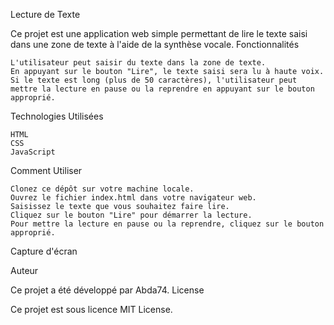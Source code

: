 Lecture de Texte

Ce projet est une application web simple permettant de lire le texte saisi dans une zone de texte à l'aide de la synthèse vocale.
Fonctionnalités

    L'utilisateur peut saisir du texte dans la zone de texte.
    En appuyant sur le bouton "Lire", le texte saisi sera lu à haute voix.
    Si le texte est long (plus de 50 caractères), l'utilisateur peut mettre la lecture en pause ou la reprendre en appuyant sur le bouton approprié.

Technologies Utilisées

    HTML
    CSS
    JavaScript

Comment Utiliser

    Clonez ce dépôt sur votre machine locale.
    Ouvrez le fichier index.html dans votre navigateur web.
    Saisissez le texte que vous souhaitez faire lire.
    Cliquez sur le bouton "Lire" pour démarrer la lecture.
    Pour mettre la lecture en pause ou la reprendre, cliquez sur le bouton approprié.

Capture d'écran

Auteur

Ce projet a été développé par Abda74.
License

Ce projet est sous licence MIT License.
